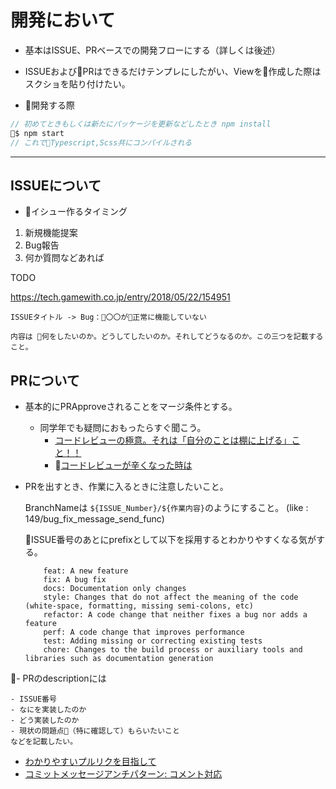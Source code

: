 
# 開発において

- 基本はISSUE、PRベースでの開発フローにする（詳しくは後述）
- ISSUEおよびPRはできるだけテンプレにしたがい、Viewを作成した際はスクショを貼り付けたい。

- 開発する際

```javascript
// 初めてときもしくは新たにパッケージを更新などしたとき npm install
$ npm start
// これでTypescript,Scss共にコンパイルされる
```

---------------------------------------------------------------------

## ISSUEについて

- イシュー作るタイミング

1. 新規機能提案
2. Bug報告
3. 何か質問などあれば

TODO

https://tech.gamewith.co.jp/entry/2018/05/22/154951


    ISSUEタイトル -> Bug：〇〇が正常に機能していない

    内容は 何をしたいのか。どうしてしたいのか。それしてどうなるのか。この三つを記載すること。

## PRについて

- 基本的にPRApproveされることをマージ条件とする。
    - 同学年でも疑問におもったらすぐ聞こう。
        - [コードレビューの極意。それは「自分のことは棚に上げる」こと！！](https://qiita.com/jnchito/items/0a0b46106681f41f2f0e)
        -  [コードレビューが辛くなった時は](http://c5meru.hatenablog.jp/entry/2017/11/10/235107)


- PRを出すとき、作業に入るときに注意したいこと。

    BranchNameは `${ISSUE_Number}/${作業内容}`のようにすること。 (like : 149/bug_fix_message_send_func)

    ISSUE番号のあとにprefixとして以下を採用するとわかりやすくなる気がする。

    ```
        feat: A new feature
        fix: A bug fix
        docs: Documentation only changes
        style: Changes that do not affect the meaning of the code (white-space, formatting, missing semi-colons, etc)
        refactor: A code change that neither fixes a bug nor adds a feature
        perf: A code change that improves performance
        test: Adding missing or correcting existing tests
        chore: Changes to the build process or auxiliary tools and libraries such as documentation generation
    ```

- PRのdescriptionには

    - ISSUE番号
    - なにを実装したのか
    - どう実装したのか
    - 現状の問題点（特に確認して）もらいたいこと
    などを記載したい。


- [わかりやすいプルリクを目指して
](https://qiita.com/ChurappsWatatani/items/7bf1ef3b6dce3e21c96c)
- [
コミットメッセージアンチパターン: コメント対応](http://koic.hatenablog.com/entry/2016/11/19/000000)
